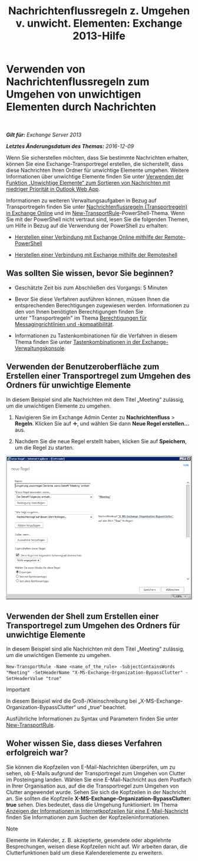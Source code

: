 ﻿---
title: 'Nachrichtenflussregeln z. Umgehen v. unwicht. Elementen: Exchange 2013-Hilfe'
TOCTitle: Verwenden von Nachrichtenflussregeln zum Umgehen von unwichtigen Elementen durch Nachrichten
ms:assetid: 58e413f0-aa27-4307-bffd-4df03090a15e
ms:mtpsurl: https://technet.microsoft.com/de-de/library/Dn896639(v=EXCHG.150)
ms:contentKeyID: 64141278
ms.date: 04/24/2018
mtps_version: v=EXCHG.150
ms.translationtype: HT
---

# Verwenden von Nachrichtenflussregeln zum Umgehen von unwichtigen Elementen durch Nachrichten

 

_**Gilt für:** Exchange Server 2013_

_**Letztes Änderungsdatum des Themas:** 2016-12-09_

Wenn Sie sicherstellen möchten, dass Sie bestimmte Nachrichten erhalten, können Sie eine Exchange-Transportregel erstellen, die sicherstellt, dass diese Nachrichten Ihren Ordner für unwichtige Elemente umgehen. Weitere Informationen über unwichtige Elemente finden Sie unter [Verwenden der Funktion „Unwichtige Elemente“ zum Sortieren von Nachrichten mit niedriger Priorität in Outlook Web App](https://go.microsoft.com/fwlink/p/?linkid=528411).

Informationen zu weiteren Verwaltungsaufgaben in Bezug auf Transportregeln finden Sie unter [Nachrichtenflussregeln (Transportregeln) in Exchange Online](https://technet.microsoft.com/de-de/library/jj919238\(v=exchg.150\)) und im [New-TransportRule](https://technet.microsoft.com/de-de/library/bb125138\(v=exchg.150\))-PowerShell-Thema. Wenn Sie mit der PowerShell nicht vertraut sind, lesen Sie die folgenden Themen, um Hilfe in Bezug auf die Verwendung der PowerShell zu erhalten:

  - [Herstellen einer Verbindung mit Exchange Online mithilfe der Remote-PowerShell](https://technet.microsoft.com/de-de/library/jj984289\(v=exchg.150\))

  - [Herstellen einer Verbindung mit Exchange mithilfe der Remoteshell](https://technet.microsoft.com/de-de/library/dd335083\(v=exchg.150\))

## Was sollten Sie wissen, bevor Sie beginnen?

  - Geschätzte Zeit bis zum Abschließen des Vorgangs: 5 Minuten

  - Bevor Sie diese Verfahren ausführen können, müssen Ihnen die entsprechenden Berechtigungen zugewiesen werden. Informationen zu den von Ihnen benötigten Berechtigungen finden Sie unter "Transportregeln" im Thema [Berechtigungen für Messagingrichtlinien und -kompatibilität](messaging-policy-and-compliance-permissions-exchange-2013-help.md).

  - Informationen zu Tastenkombinationen für die Verfahren in diesem Thema finden Sie unter [Tastenkombinationen in der Exchange-Verwaltungskonsole](keyboard-shortcuts-in-the-exchange-admin-center-exchange-online-protection-help.md).

## Verwenden der Benutzeroberfläche zum Erstellen einer Transportregel zum Umgehen des Ordners für unwichtige Elemente

In diesem Beispiel sind alle Nachrichten mit dem Titel „Meeting“ zulässig, um die unwichtigen Elemente zu umgehen.

1.  Navigieren Sie im Exchange Admin Center zu **Nachrichtenfluss** \> **Regeln**. Klicken Sie auf ![Hinzufügen (Symbol)](images/JJ218640.c1e75329-d6d7-4073-a27d-498590bbb558(EXCHG.150).gif "Hinzufügen (Symbol)"), und wählen Sie dann **Neue Regel erstellen...** aus.

2.  Nachdem Sie die neue Regel erstellt haben, klicken Sie auf **Speichern**, um die Regel zu starten.

![Grafikbeispiel: Wenn Betreff „Besprechung“ enthält, Clutter umgehen](images/Dn896639.75957aa4-4b2a-4142-92ff-07f8ccc64d82(EXCHG.150).png "Grafikbeispiel: Wenn Betreff „Besprechung“ enthält, Clutter umgehen")

## Verwenden der Shell zum Erstellen einer Transportregel zum Umgehen des Ordners für unwichtige Elemente

In diesem Beispiel sind alle Nachrichten mit dem Titel „Meeting“ zulässig, um die unwichtigen Elemente zu umgehen.

    New-TransportRule -Name <name_of_the_rule> -SubjectContainsWords "Meeting" -SetHeaderName "X-MS-Exchange-Organization-BypassClutter" -SetHeaderValue "true"


> [!IMPORTANT]
> In diesem Beispiel wird die Groß-/Kleinschreibung bei „X-MS-Exchange-Organization-BypassClutter“ und „true“ beachtet.



Ausführliche Informationen zu Syntax und Parametern finden Sie unter [New-TransportRule](https://technet.microsoft.com/de-de/library/bb125138\(v=exchg.150\)).

## Woher wissen Sie, dass dieses Verfahren erfolgreich war?

Sie können die Kopfzeilen von E-Mail-Nachrichten überprüfen, um zu sehen, ob E-Mails aufgrund der Transportregel zum Umgehen von Clutter im Posteingang landen. Wählen Sie eine E-Mail-Nachricht aus dem Postfach in Ihrer Organisation aus, auf die die Transportregel zum Umgehen von Clutter angewendet wurde. Sehen Sie sich die Kopfzeilen in der Nachricht an. Sie sollten die Kopfzeile **X-MS-Exchange-Organization-BypassClutter: true** sehen. Dies bedeutet, dass die Umgehung funktioniert. Im Thema [Anzeigen der Informationen in Internetkopfzeilen für eine E-Mail-Nachricht](https://go.microsoft.com/fwlink/p/?linkid=822530) finden Sie Informationen zum Suchen der Kopfzeileninformationen.


> [!NOTE]
> Elemente im Kalender, z. B. akzeptierte, gesendete oder abgelehnte Besprechungen, weisen diese Kopfzeilen nicht auf. Wir arbeiten daran, die Clutterfunktionen bald um diese Kalenderelemente zu erweitern.


